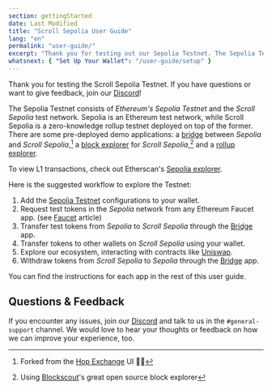 ```yaml
---
section: gettingStarted
date: Last Modified
title: "Scroll Sepolia User Guide"
lang: "en"
permalink: "user-guide/"
excerpt: "Thank you for testing out our Sepolia Testnet. The Sepolia Testnet consists of Ethereum's Sepolia Testnet and the Scroll Sepolia test network."
whatsnext: { "Set Up Your Wallet": "/user-guide/setup" }
---
```


Thank you for testing the Scroll Sepolia Testnet. If you have questions or want to give feedback, join our [Discord](https://discord.gg/scroll)!

The Sepolia Testnet consists of _Ethereum's Sepolia Testnet_ and the _Scroll Sepolia_ test network. Sepolia is an Ethereum test network, while Scroll Sepolia is a zero-knowledge rollup testnet deployed on top of the former. There are some pre-deployed demo applications: a [bridge](https://scroll.io/bridge) between _Sepolia_ and _Scroll Sepolia_,[^1] a [block explorer](https://sepolia-blockscout.scroll.io/) for _Scroll Sepolia_,[^2] and a [rollup explorer](https://scroll.io/rollupscan).

To view L1 transactions, check out Etherscan's [Sepolia explorer](https://sepolia.etherscan.io/).

Here is the suggested workflow to explore the Testnet:

1. Add the [Sepolia Testnet](https://scroll.io/portal) configurations to your wallet.
2. Request test tokens in the _Sepolia_ network from any Ethereum Faucet app. (see [Faucet](/user-guide/faucet) article)
3. Transfer test tokens from _Sepolia_ to _Scroll Sepolia_ through the [Bridge](https://scroll.io/bridge) app.
4. Transfer tokens to other wallets on _Scroll Sepolia_ using your wallet.
5. Explore our ecosystem, interacting with contracts like [Uniswap](http://uniswap-showcase.sepolia.scroll.xyz/).
6. Withdraw tokens from _Scroll Sepolia_ to _Sepolia_ through the [Bridge](https://scroll.io/bridge) app.

You can find the instructions for each app in the rest of this user guide.

<!-- TODO: Add Aave back in item number 5 once live. -->

## Questions & Feedback

If you encounter any issues, join our [Discord](https://discord.gg/scroll) and talk to us in the `#general-support` channel. We would love to hear your thoughts or feedback on how we can improve your experience, too.

[^1]: Forked from the [Hop Exchange](https://hop.exchange/) UI 🐇🙌
[^2]: Using [Blockscout](https://blockscout.com/)'s great open source block explorer
